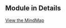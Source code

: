 ## Module in Details

[View the MindMap](https://www.processon.com/view/link/57937a30e4b06d79602d9059)
